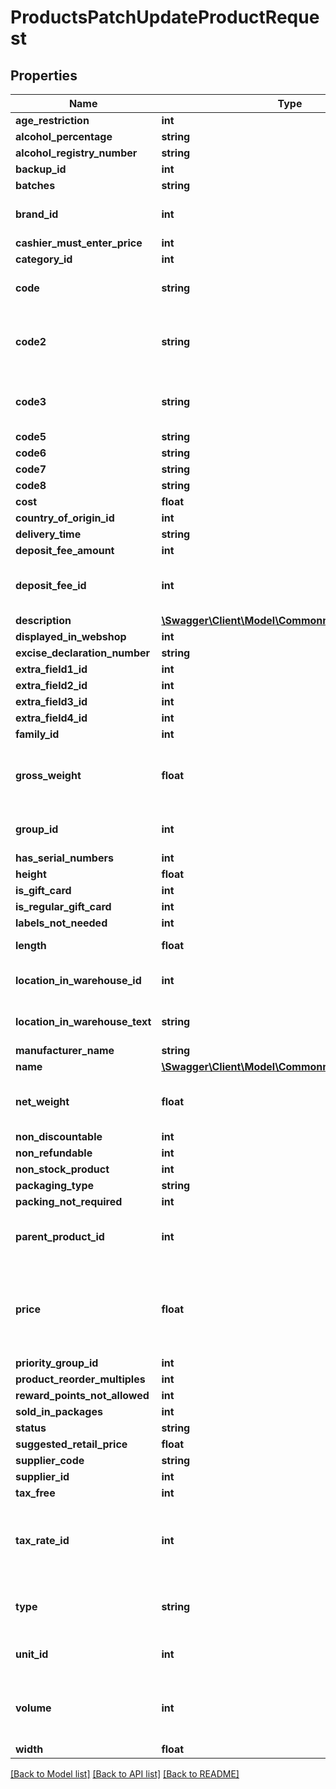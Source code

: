 # ProductsPatchUpdateProductRequest

## Properties
Name | Type | Description | Notes
------------ | ------------- | ------------- | -------------
**age_restriction** | **int** |  | [optional] 
**alcohol_percentage** | **string** |  | [optional] 
**alcohol_registry_number** | **string** |  | [optional] 
**backup_id** | **int** |  | [optional] 
**batches** | **string** |  | [optional] 
**brand_id** | **int** | ID of product brand. To get the list of brandmodels, use getBrands. | [optional] 
**cashier_must_enter_price** | **int** | boolean flag 0 or 1 | [optional] 
**category_id** | **int** |  | [optional] 
**code** | **string** | Product&#39;s code. Must be UNIQUE, unless the account is configured otherwise. | [optional] 
**code2** | **string** | Product&#39;s second code (by convention, EAN barcode). Must be UNIQUE, unless the account is configured otherwise. | [optional] 
**code3** | **string** | Third code of the item (note that this field may not be visible on product card by default). | [optional] 
**code5** | **string** |  | [optional] 
**code6** | **string** |  | [optional] 
**code7** | **string** |  | [optional] 
**code8** | **string** |  | [optional] 
**cost** | **float** | Cost is Product cost | [optional] 
**country_of_origin_id** | **int** |  | [optional] 
**delivery_time** | **string** |  | [optional] 
**deposit_fee_amount** | **int** |  | [optional] 
**deposit_fee_id** | **int** | ContainerID is ID of another product, a beverage container that is always sold together with this item. | [optional] 
**description** | [**\Swagger\Client\Model\CommonmodelsDescription**](CommonmodelsDescription.md) |  | [optional] 
**displayed_in_webshop** | **int** | 0 or 1 | [optional] 
**excise_declaration_number** | **string** |  | [optional] 
**extra_field1_id** | **int** |  | [optional] 
**extra_field2_id** | **int** |  | [optional] 
**extra_field3_id** | **int** |  | [optional] 
**extra_field4_id** | **int** |  | [optional] 
**family_id** | **int** |  | [optional] 
**gross_weight** | **float** | GrossWeight is Item&#39;s gross weight (with packaging). Unit depends on region, check your Erply account (typically lbs or kg). | [optional] 
**group_id** | **int** | ID of product group. To get the list of product groups, use getProductGroups. | [optional] 
**has_serial_numbers** | **int** |  | [optional] 
**height** | **float** |  | [optional] 
**is_gift_card** | **int** | 0 or 1 | [optional] 
**is_regular_gift_card** | **int** | boolean flag 0 or 1 | [optional] 
**labels_not_needed** | **int** | boolean flag 0 or 1 | [optional] 
**length** | **float** | Length is Item&#39;s physical dimensions. | [optional] 
**location_in_warehouse_id** | **int** | LocationInWarehouseID is ID of selected location in warehouse. | [optional] 
**location_in_warehouse_text** | **string** | LocationInWarehouseText is Product&#39;s specific text added to location in warehouse. | [optional] 
**manufacturer_name** | **string** |  | [optional] 
**name** | [**\Swagger\Client\Model\CommonmodelsTranslatable**](CommonmodelsTranslatable.md) |  | [optional] 
**net_weight** | **float** | NetWeight is Item&#39;s net weight. Unit depends on region, check your Erply account (typically lbs or kg). | [optional] 
**non_discountable** | **int** | 0 or 1 | [optional] 
**non_refundable** | **int** | 0 or 1 | [optional] 
**non_stock_product** | **int** | boolean flag 0 or 1 | [optional] 
**packaging_type** | **string** |  | [optional] 
**packing_not_required** | **int** |  | [optional] 
**parent_product_id** | **int** | Parent product ID. Only for matrix variations (specific colors/sizes of a matrix item). See guidelines below. | [optional] 
**price** | **float** | Price is just the default price of a product and the actual price applied in a particular location, to a particular customer, depends on price lists and promotions: https://learn-api.erply.com/concepts/pricing | [optional] 
**priority_group_id** | **int** |  | [optional] 
**product_reorder_multiples** | **int** |  | [optional] 
**reward_points_not_allowed** | **int** | boolean flag 0 or 1 | [optional] 
**sold_in_packages** | **int** |  | [optional] 
**status** | **string** |  | [optional] 
**suggested_retail_price** | **float** |  | [optional] 
**supplier_code** | **string** | Supplier&#39;s product code | [optional] 
**supplier_id** | **int** |  | [optional] 
**tax_free** | **int** | boolean flag 0 or 1 | [optional] 
**tax_rate_id** | **int** | TaxRateID is just the default tax rate of a product and the actual tax applied in a particular location depends on multiple rules: https://learn-api.erply.com/concepts/taxes. | [optional] 
**type** | **string** | Product type, possible types are &#39;PRODUCT&#39;, &#39;BUNDLE&#39;, &#39;MATRIX&#39;, &#39;ASSEMBLY&#39;. By default &#39;PRODUCT&#39;. | [optional] 
**unit_id** | **int** | ID of product unit. To get the list of units, use getProductUnits. | [optional] 
**volume** | **int** | Volume is Item&#39;s fluid volume, eg. for beverages or perfumery. Unit depends on locale, check your Erply account (typically mL or fl oz). | [optional] 
**width** | **float** |  | [optional] 

[[Back to Model list]](../README.md#documentation-for-models) [[Back to API list]](../README.md#documentation-for-api-endpoints) [[Back to README]](../README.md)


